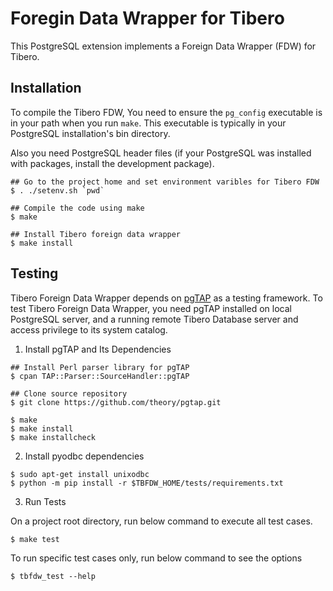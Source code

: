 Foregin Data Wrapper for Tibero
===============================

This PostgreSQL extension implements a Foreign Data Wrapper (FDW) for Tibero.

Installation
------------
To compile the Tibero FDW, You need to ensure the `pg_config` executable is in your path when you run `make`. This executable is typically in your PostgreSQL installation's bin directory.

Also you need PostgreSQL header files (if your PostgreSQL was installed with packages, install the development package).

```shell
## Go to the project home and set environment varibles for Tibero FDW
$ . ./setenv.sh `pwd`

## Compile the code using make
$ make

## Install Tibero foreign data wrapper
$ make install
```

Testing
---------
Tibero Foreign Data Wrapper depends on [pgTAP](https://pgtap.org/) as a testing framework. To test Tibero Foreign Data Wrapper, you need pgTAP installed on local PostgreSQL server, and a running remote Tibero Database server and access privilege to its system catalog.

1. Install pgTAP and Its Dependencies
```shell
## Install Perl parser library for pgTAP
$ cpan TAP::Parser::SourceHandler::pgTAP

## Clone source repository
$ git clone https://github.com/theory/pgtap.git

$ make
$ make install
$ make installcheck
```

2. Install pyodbc dependencies

```shell
$ sudo apt-get install unixodbc
$ python -m pip install -r $TBFDW_HOME/tests/requirements.txt
```

3. Run Tests

On a project root directory, run below command to execute all test cases.

```shell
$ make test
```

To run specific test cases only, run below command to see the options
```shell
$ tbfdw_test --help
```
